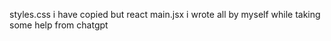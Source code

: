 styles.css i have copied 
  but react main.jsx i wrote all by myself while taking some help from chatgpt
